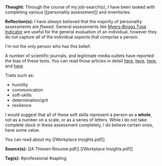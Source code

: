 **Thought:**
Through the course of my job-search(s), I have been tasked with completing various [[personality assessment]] and inventories.

**Reflection(s):**
I have *always* believed that the majority of personality assessments are *flawed*. General assessments like [Myers–Briggs Type Indicator](https://en.wikipedia.org/wiki/Myers–Briggs_Type_Indicator) are useful for the general evaluation of an individual, however they do not capture *all* of the individual aspects that comprise a person. 

I'm not the only person who has this belief. 

A number of scientific journals, and legitimate media outlets have reported the bias of these tests. You can read those articles in detail [here](https://www.bbc.com/news/blogs-echochambers-28315137), [here](https://www.usatoday.com/story/news/nation/2019/05/06/myers-briggs-type-indicator-does-not-matter/3635592002/), [here](https://www.scientificamerican.com/article/how-accurate-are-personality-tests/), and [here](https://www.discovermagazine.com/mind/the-problem-with-the-myers-briggs-personality-test).

Traits such as:
- humility
- communication
- soft-skills
- determination/grit
- resilience 

I would suggest that all of these soft skills represent a person as a **whole**, not as a number on a scale, or as a series of letters. While I do not take complete stock in these assessment completely, I do believe certain ones, have some value. 

You can read about my [[Workplace Insights.pdf]] 

**Source(s):**
[[A Thiesen Resume.pdf]]
[[Workplace Insights.pdf]]

**Tag(s):** 
#professional #sapling 